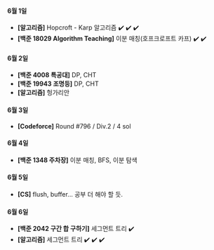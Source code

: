 #### 6월 1일

- **[알고리즘]** Hopcroft - Karp 알고리즘 :heavy_check_mark: :heavy_check_mark: :heavy_check_mark:
- **[백준 18029 Algorithm Teaching]** 이분 매칭(호프크로프트 카프) :heavy_check_mark: :heavy_check_mark:

#### 6월 2일

- **[백준 4008 특공대]** DP, CHT
- **[백준 19943 조명등]** DP, CHT
- **[알고리즘]** 헝가리안

#### 6월 3일

- **[Codeforce]** Round #796 / Div.2 / 4 sol

#### 6월 4일

- **[백준 1348 주차장]** 이분 매칭, BFS, 이분 탐색

#### 6월 5일

- **[CS]** flush, buffer... 공부 더 해야 할 듯.

#### 6월 6일

- **[백준 2042 구간 합 구하기]** 세그먼트 트리 :heavy_check_mark:
- **[알고리즘]** 세그먼트 트리 :heavy_check_mark: :heavy_check_mark: :heavy_check_mark:

